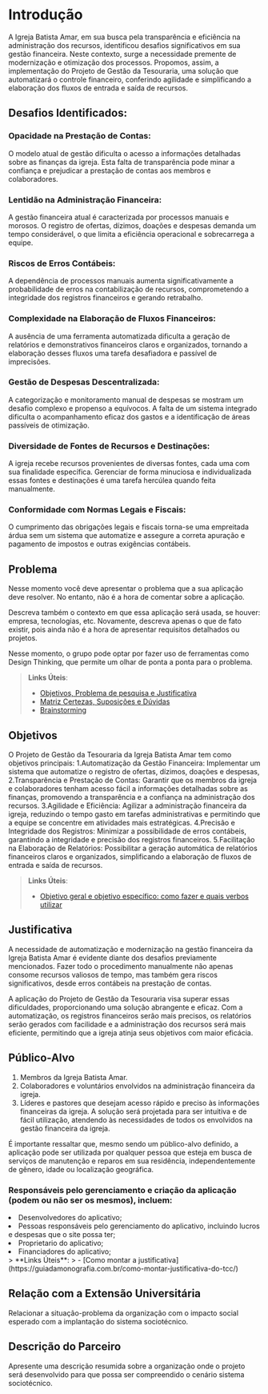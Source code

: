 # Introdução

<p>A Igreja Batista Amar, em sua busca pela transparência e eficiência na administração dos recursos, identificou desafios significativos em sua gestão financeira. Neste contexto, surge a necessidade premente de modernização e otimização dos processos. Propomos, assim, a implementação do Projeto de Gestão da Tesouraria, uma solução que automatizará o controle financeiro, conferindo agilidade e simplificando a elaboração dos fluxos de entrada e saída de recursos.
 
## Desafios Identificados:

### Opacidade na Prestação de Contas: 
O modelo atual de gestão dificulta o acesso a informações detalhadas sobre as finanças da igreja. Esta falta de transparência pode minar a confiança e prejudicar a prestação de contas aos membros e colaboradores.
### Lentidão na Administração Financeira: 
A gestão financeira atual é caracterizada por processos manuais e morosos. O registro de ofertas, dízimos, doações e despesas demanda um tempo considerável, o que limita a eficiência operacional e sobrecarrega a equipe.
### Riscos de Erros Contábeis: 
A dependência de processos manuais aumenta significativamente a probabilidade de erros na contabilização de recursos, comprometendo a integridade dos registros financeiros e gerando retrabalho.
### Complexidade na Elaboração de Fluxos Financeiros: 
A ausência de uma ferramenta automatizada dificulta a geração de relatórios e demonstrativos financeiros claros e organizados, tornando a elaboração desses fluxos uma tarefa desafiadora e passível de imprecisões.
### Gestão de Despesas Descentralizada: 
A categorização e monitoramento manual de despesas se mostram um desafio complexo e propenso a equívocos. A falta de um sistema integrado dificulta o acompanhamento eficaz dos gastos e a identificação de áreas passíveis de otimização.
### Diversidade de Fontes de Recursos e Destinações:
A igreja recebe recursos provenientes de diversas fontes, cada uma com sua finalidade específica. Gerenciar de forma minuciosa e individualizada essas fontes e destinações é uma tarefa hercúlea quando feita manualmente.
### Conformidade com Normas Legais e Fiscais:
O cumprimento das obrigações legais e fiscais torna-se uma empreitada árdua sem um sistema que automatize e assegure a correta apuração e pagamento de impostos e outras exigências contábeis.

## Problema
Nesse momento você deve apresentar o problema que a sua aplicação deve  resolver. No entanto, não é a hora de comentar sobre a aplicação.

Descreva também o contexto em que essa aplicação será usada, se  houver: empresa, tecnologias, etc. Novamente, descreva apenas o que de  fato existir, pois ainda não é a hora de apresentar requisitos  detalhados ou projetos.

Nesse momento, o grupo pode optar por fazer uso  de ferramentas como Design Thinking, que permite um olhar de ponta a ponta para o problema.

> **Links Úteis**:
> - [Objetivos, Problema de pesquisa e Justificativa](https://medium.com/@versioparole/objetivos-problema-de-pesquisa-e-justificativa-c98c8233b9c3)
> - [Matriz Certezas, Suposições e Dúvidas](https://medium.com/educa%C3%A7%C3%A3o-fora-da-caixa/matriz-certezas-suposi%C3%A7%C3%B5es-e-d%C3%BAvidas-fa2263633655)
> - [Brainstorming](https://www.euax.com.br/2018/09/brainstorming/)


## Objetivos
O Projeto de Gestão da Tesouraria da Igreja Batista Amar tem como objetivos principais:
1.Automatização da Gestão Financeira: Implementar um sistema que automatize o registro de ofertas, dízimos, doações e despesas, 
2.Transparência e Prestação de Contas: Garantir que os membros da igreja e colaboradores tenham acesso fácil a informações detalhadas sobre as finanças, promovendo a transparência e a confiança na administração dos recursos.
3.Agilidade e Eficiência: Agilizar a administração financeira da igreja, reduzindo o tempo gasto em tarefas administrativas e permitindo que a equipe se concentre em atividades mais estratégicas.
4.Precisão e Integridade dos Registros: Minimizar a possibilidade de erros contábeis, garantindo a integridade e precisão dos registros financeiros.
5.Facilitação na Elaboração de Relatórios: Possibilitar a geração automática de relatórios financeiros claros e organizados, simplificando a elaboração de fluxos de entrada e saída de recursos.
 
> **Links Úteis**:
> - [Objetivo geral e objetivo específico: como fazer e quais verbos utilizar](https://blog.mettzer.com/diferenca-entre-objetivo-geral-e-objetivo-especifico/)

## Justificativa
A necessidade de automatização e modernização na gestão financeira da Igreja Batista Amar é evidente diante dos desafios previamente mencionados. Fazer todo o procedimento manualmente não apenas consome recursos valiosos de tempo, mas também gera riscos significativos, desde erros contábeis na prestação de contas.

A aplicação do Projeto de Gestão da Tesouraria visa superar essas dificuldades, proporcionando uma solução abrangente e eficaz. Com a automatização, os registros financeiros serão mais precisos, os relatórios serão gerados com facilidade e a administração dos recursos será mais eficiente, permitindo que a igreja atinja seus objetivos com maior eficácia.

## Público-Alvo

1. Membros da Igreja Batista Amar.
2. Colaboradores e voluntários envolvidos na administração financeira da igreja.
3. Líderes e pastores que desejam acesso rápido e preciso às informações financeiras da igreja.
A solução será projetada para ser intuitiva e de fácil utilização, atendendo às necessidades de todos os envolvidos na gestão financeira da igreja.

É importante ressaltar que, mesmo sendo um público-alvo definido, a aplicação pode ser utilizada por qualquer pessoa que esteja em busca de serviços de manutenção e reparos em sua residência, independentemente de gênero, idade ou localização geográfica.
<h3>Responsáveis pelo gerenciamento e criação da aplicação (podem ou não ser os mesmos), incluem:</h3>
<li>Desenvolvedores do aplicativo;</li>
<li>Pessoas responsáveis pelo gerenciamento do aplicativo, incluindo lucros e despesas que o site possa ter;</li>
<li>Proprietario do aplicativo;</li>
<li>Financiadores do aplicativo;</li>
> **Links Úteis**:
> - [Como montar a justificativa](https://guiadamonografia.com.br/como-montar-justificativa-do-tcc/)

## Relação com a Extensão Universitária

Relacionar a situação-problema da organização com o impacto social esperado com a implantação do sistema sociotécnico.

## Descrição do Parceiro

Apresente uma descrição resumida sobre a organização onde o projeto será desenvolvido para que possa ser compreendido o cenário sistema sociotécnico.
